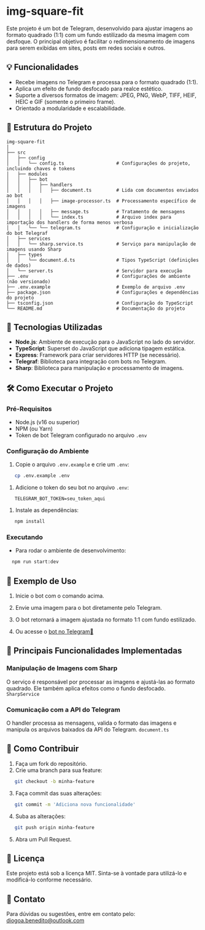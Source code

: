 # img-square-fit
Este projeto é um bot de Telegram, desenvolvido para ajustar imagens
ao formato quadrado (1:1) com um fundo estilizado da mesma imagem
com desfoque. O principal objetivo é facilitar o redimensionamento
de imagens para serem exibidas em sites, posts em redes sociais e
outros.

## 💡 Funcionalidades
- Recebe imagens no Telegram e processa para o formato quadrado (1:1).
- Aplica um efeito de fundo desfocado para realce estético.
- Suporte a diversos formatos de imagem: JPEG, PNG, WebP, TIFF, HEIF, HEIC e GIF (somente o primeiro frame).
- Orientado a modularidade e escalabilidade.

## 📂 Estrutura do Projeto
```text
img-square-fit
│
├── src
│   ├── config
│   │   └── config.ts                   # Configurações do projeto, incluindo chaves e tokens
│   ├── modules
│   │   ├── bot
│   │   │   ├── handlers
│   │   │   │   ├── document.ts         # Lida com documentos enviados ao bot
│   │   │   │   ├── image-processor.ts  # Processamento específico de imagens
│   │   │   │   ├── message.ts          # Tratamento de mensagens
│   │   │   │   └── index.ts            # Arquivo index para importação dos handlers de forma menos verbosa
│   │   └── └── telegram.ts             # Configuração e inicialização do bot Telegraf
│   ├── services
│   │   └── sharp.service.ts            # Serviço para manipulação de imagens usando Sharp
│   ├── types
│   │   └── document.d.ts               # Tipos TypeScript (definições de dados)
│   └── server.ts                       # Servidor para execução
├── .env                                # Configurações de ambiente (não versionado)
├── .env.example                        # Exemplo de arquivo .env
├── package.json                        # Configurações e dependências do projeto
├── tsconfig.json                       # Configuração do TypeScript
└── README.md                           # Documentação do projeto
```

## 🚀 Tecnologias Utilizadas
- **Node.js**: Ambiente de execução para o JavaScript no lado do servidor.
- **TypeScript**: Superset do JavaScript que adiciona tipagem estática.
- **Express**: Framework para criar servidores HTTP (se necessário).
- **Telegraf**: Biblioteca para integração com bots no Telegram.
- **Sharp**: Biblioteca para manipulação e processamento de imagens.

## 🛠️ Como Executar o Projeto
### Pré-Requisitos
- Node.js (v16 ou superior)
- NPM (ou Yarn)
- Token de bot Telegram configurado no arquivo `.env`

### Configuração do Ambiente
1. Copie o arquivo `.env.example` e crie um `.env`:
``` bash
   cp .env.example .env
```
1. Adicione o token do seu bot no arquivo `.env`:
``` env
   TELEGRAM_BOT_TOKEN=seu_token_aqui
```
1. Instale as dependências:
``` bash
   npm install
```
### Executando
- Para rodar o ambiente de desenvolvimento:
``` bash
  npm run start:dev
```

## 📸 Exemplo de Uso
1. Inicie o bot com o comando acima.
2. Envie uma imagem para o bot diretamente pelo Telegram.
3. O bot retornará a imagem ajustada no formato 1:1 com fundo estilizado.

4. Ou acesse o [bot no Telegram🔗](https://t.me/imgsquarefitbot) 


## 🔧 Principais Funcionalidades Implementadas
### Manipulação de Imagens com Sharp
O serviço é responsável por processar as imagens e ajustá-las ao formato quadrado. Ele também aplica efeitos como o fundo desfocado. `SharpService`
### Comunicação com a API do Telegram
O handler processa as mensagens, valida o formato das imagens e manipula os arquivos baixados da API do Telegram. `document.ts`


## 📝 Como Contribuir
1. Faça um fork do repositório.
2. Crie uma branch para sua feature:
``` bash
   git checkout -b minha-feature
```
3. Faça commit das suas alterações:
``` bash
   git commit -m 'Adiciona nova funcionalidade'
```
4. Suba as alterações:
``` bash
   git push origin minha-feature
```
5. Abra um Pull Request.

## 📄 Licença
Este projeto está sob a licença MIT. Sinta-se à vontade para utilizá-lo e modificá-lo conforme necessário.

## 🤝 Contato
Para dúvidas ou sugestões, entre em contato pelo: diogoa.benedito@outlook.com
